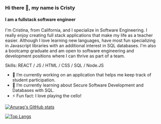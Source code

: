 ### Hi there 👋, my name is Cristy
#### I am a fullstack software engineer

I'm Cristina, from California, and I specialize in Software Engineering. I really enjoy creating full stack applications that make my life as a teacher easier. Although I love learning new languages, have most fun specializing in Javascript libraries with an additional interest in SQL databases. I'm also a bootcamp graduate and am open to software engineering and development positions where I can thrive as part of a team. 

Skills: REACT / JS / HTML / CSS / SQL / Node.JS

- 🔭 I’m currently working on an application that helps me keep track of student participation. 
- 🌱 I’m currently learning about Secure Software Development and Databases with SQL.  
- ⚡ Fun fact: I love playing the cello! 


[![Anurag's GitHub stats](https://github-readme-stats.vercel.app/api?username=cristyduran)](https://github.com/anuraghazra/github-readme-stats)

[![Top Langs](https://github-readme-stats.vercel.app/api/top-langs/?username=cristyduran)](https://github.com/anuraghazra/github-readme-stats)


